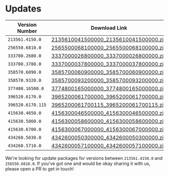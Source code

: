 # Updates

| Version Number | Download Link |
| -------------- | ------------- |
| `213561.4150.0` | [2135610041500000_2135610041500000.zip](https://github.com/QuestEscape/updates/releases/download/2135610041500000/2135610041500000_2135610041500000.zip) |
| `256550.6810.0` | [2565500068100000_2565500068100000.zip](https://github.com/QuestEscape/updates/releases/download/2565500068100000/2565500068100000_2565500068100000.zip) |
| `333700.2680.0` | [3337000026800000_3337000026800000.zip](https://github.com/QuestEscape/updates/releases/download/3337000026800000/3337000026800000_3337000026800000.zip) |
| `333700.3780.0` | [3337000037800000_3337000037800000.zip](https://github.com/QuestEscape/updates/releases/download/3337000037800000/3337000037800000_3337000037800000.zip) |
| `358570.6090.0` | [3585700060900000_3585700060900000.zip](https://github.com/QuestEscape/updates/releases/download/3585700060900000/3585700060900000_3585700060900000.zip) |
| `358570.9320.0` | [3585700093200000_3585700093200000.zip](https://github.com/QuestEscape/updates/releases/download/3585700093200000/3585700093200000_3585700093200000.zip) |
| `377480.16500.0` | [3774800165000000_3774800165000000.zip](https://github.com/QuestEscape/updates/releases/download/3774800165000000/3774800165000000_3774800165000000.zip) |
| `396520.6170.0` | [3965200061700000_3965200061700000.zip](https://github.com/QuestEscape/updates/releases/download/3965200061700000/3965200061700000_3965200061700000.zip) |
| `396520.6170.115` | [3965200061700115_3965200061700115.zip](https://github.com/QuestEscape/updates/releases/download/3965200061700115/3965200061700115_3965200061700115.zip) |
| `415630.4650.0` | [4156300046500000_4156300046500000.zip](https://github.com/QuestEscape/updates/releases/download/4156300046500000/4156300046500000_4156300046500000.zip) |
| `415630.5860.0` | [4156300058600000_4156300058600000.zip](https://github.com/QuestEscape/updates/releases/download/4156300058600000/4156300058600000_4156300058600000.zip) |
| `415630.6700.0` | [4156300067000000_4156300067000000.zip](https://github.com/QuestEscape/updates/releases/download/4156300067000000/4156300067000000_4156300067000000.zip) |
| `434260.5030.0` | [4342600050300000_4342600050300000.zip](https://github.com/kahlos/updates/releases/download/4342600050300000/4342600050300000_4342600050300000.zip) |
| `434260.5710.0` | [4342600057100000_4342600057100000.zip](http://www.mediafire.com/file/i9ge1x9r8dhvxsh/4342600057100000_4342600057100000.zip/file) |

We're looking for update packages for versions between `213561.4150.0` and `256550.6810.0`. If you've got one and would be okay sharing it with us, please open a PR to get in touch!
